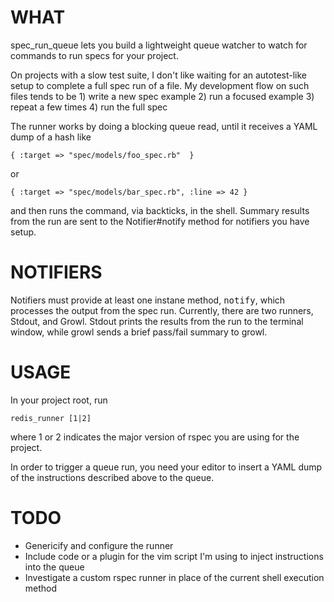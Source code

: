 WHAT
====

spec_run_queue lets you build a lightweight queue watcher to watch for commands to run specs for your project.

On projects with a slow test suite, I don't like waiting for an autotest-like setup to complete a full spec run of a file.  My development flow on such files tends to be 1) write a new spec example 2) run a focused example 3) repeat a few times 4) run the full spec

The runner works by doing a blocking queue read, until it receives a YAML dump of a hash like

    { :target => "spec/models/foo_spec.rb"  }

or

    { :target => "spec/models/bar_spec.rb", :line => 42 }

and then runs the command, via backticks, in the shell.  Summary results from the run are sent to the Notifier#notify method for notifiers you have setup.

NOTIFIERS
=========

Notifiers must provide at least one instane method, <tt>notify</tt>, which processes the output from the spec run.  Currently, there are two runners, Stdout, and Growl.  Stdout prints the results from the run to the terminal window, while growl sends a brief pass/fail summary to growl.


USAGE
=====

In your project root, run

    redis_runner [1|2]

where 1 or 2 indicates the major version of rspec you are using for the project.


In order to trigger a queue run, you need your editor to insert a YAML dump of the instructions described above to the queue.


TODO
====

* Genericify and configure the runner
* Include code or a plugin for the vim script I'm using to inject instructions into the queue
* Investigate a custom rspec runner in place of the current shell execution method
